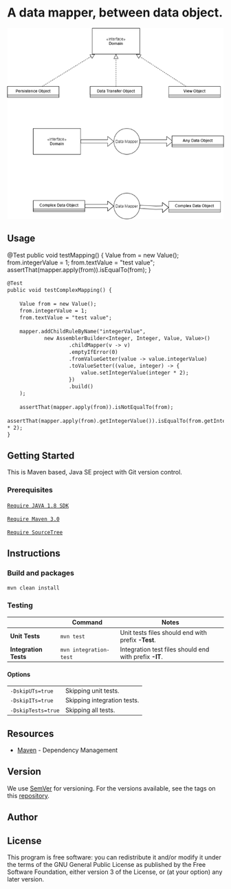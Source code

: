 # A data mapper, between data object.

![why]

[why]: ./data_mapper.png

## Usage

@Test
    public void testMapping() {
        Value from = new Value();
        from.integerValue = 1;
        from.textValue = "test value";
        assertThat(mapper.apply(from)).isEqualTo(from);
    }

    @Test
    public void testComplexMapping() {
	
        Value from = new Value();
        from.integerValue = 1;
        from.textValue = "test value";

        mapper.addChildRuleByName("integerValue",
                new AssemblerBuilder<Integer, Integer, Value, Value>()
                        .childMapper(v -> v)
                        .emptyIfError(0)
                        .fromValueGetter(value -> value.integerValue)
                        .toValueSetter((value, integer) -> {
                            value.setIntegerValue(integer * 2);
                        })
                        .build()
        );

        assertThat(mapper.apply(from)).isNotEqualTo(from);
        assertThat(mapper.apply(from).getIntegerValue()).isEqualTo(from.getIntegerValue() * 2);
    }

## Getting Started

This is Maven based, Java SE project with Git version control. 

### Prerequisites

[```Require JAVA 1.8 SDK```](http://www.oracle.com/technetwork/java/javase/downloads/jdk8-downloads-2133151.html)

[```Require Maven 3.0```](https://maven.apache.org/download.cgi)

[```Require SourceTree```](https://www.sourcetreeapp.com/)

## Instructions 


### Build and packages

```console
mvn clean install
```

### Testing

||**Command**|**Notes**|
| --- | --- | --- |
| **Unit Tests** | ```mvn test``` | Unit tests files should end with prefix **-Test**. |
| **Integration Tests** | ```mvn integration-test``` | Integration test files should end with prefix **-IT**. |

#### Options

|||
| --- | --- |
|```-DskipUTs=true```| Skipping unit tests. |
|```-DskipITs=true```| Skipping integration tests. |
|```-DskipTests=true```| Skipping all tests. |


## Resources

* [Maven](https://maven.apache.org/) - Dependency Management

## Version

We use [SemVer](http://semver.org/) for versioning. For the versions available, see the tags on this [repository](https://github.com/your/project/tags). 

## Author


## License

This program is free software: you can redistribute it and/or modify
it under the terms of the GNU General Public License as published by
the Free Software Foundation, either version 3 of the License, or
(at your option) any later version.
